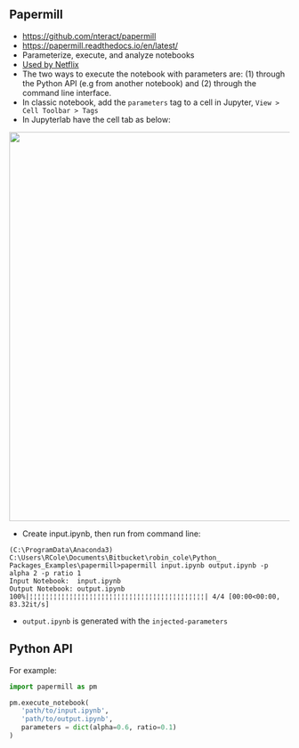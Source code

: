 ## Papermill
* https://github.com/nteract/papermill
* https://papermill.readthedocs.io/en/latest/
* Parameterize, execute, and analyze notebooks
* [Used by Netflix](https://medium.com/netflix-techblog/notebook-innovation-591ee3221233)
* The two ways to execute the notebook with parameters are: (1) through the Python API (e.g from another notebook) and (2) through the command line interface.
* In classic notebook, add the `parameters` tag to a cell in Jupyter, `View > Cell Toolbar > Tags`
* In Jupyterlab have the cell tab as below:

<p align="center">
<img src="https://github.com/robmarkcole/Useful-python/blob/master/Papermill/tag_cell.png" width="700">
</p>

* Create input.ipynb, then run from command line:
```
(C:\ProgramData\Anaconda3) C:\Users\RCole\Documents\Bitbucket\robin_cole\Python_
Packages_Examples\papermill>papermill input.ipynb output.ipynb -p alpha 2 -p ratio 1
Input Notebook:  input.ipynb
Output Notebook: output.ipynb
100%|¦¦¦¦¦¦¦¦¦¦¦¦¦¦¦¦¦¦¦¦¦¦¦¦¦¦¦¦¦¦¦¦¦¦¦¦¦¦¦¦¦¦¦¦| 4/4 [00:00<00:00, 83.32it/s]
```
* `output.ipynb` is generated with the `injected-parameters`

## Python API
For example:
```Python
import papermill as pm

pm.execute_notebook(
   'path/to/input.ipynb',
   'path/to/output.ipynb',
   parameters = dict(alpha=0.6, ratio=0.1)
)
```
